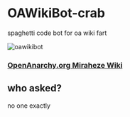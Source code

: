 # OAWikiBot-crab
spaghetti code bot for oa wiki fart <br>

![oawikibot](https://cdn.discordapp.com/avatars/815822555742994453/29c259333b3462343a7699b5119adf88.webp?size=256)
<br>
### [OpenAnarchy.org Miraheze Wiki](https://openanarchy.miraheze.org/wiki/Main_Page)


## who asked?
no one exactly
